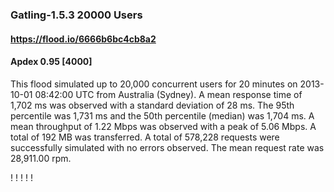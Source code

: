 
### Gatling-1.5.3 20000 Users
#### https://flood.io/6666b6bc4cb8a2
#### Apdex 0.95 [4000]
This flood simulated up to 20,000 concurrent users for 20 minutes on  2013-10-01 08:42:00 UTC from Australia (Sydney). A mean response time of 1,702 ms was observed with a standard deviation of 28 ms. The 95th percentile was 1,731 ms and the 50th percentile (median) was 1,704 ms. A mean throughput of 1.22 Mbps was observed with a peak of 5.06 Mbps. A total of 192 MB was transferred. A total of 578,228 requests were successfully simulated with no errors observed. The mean request rate was 28,911.00 rpm. 

\![](./gc/6666b6bc4cb8a2/tenured_size.jpg)
\![](./gc/6666b6bc4cb8a2/collection_pause_time.jpg)
\![](./gc/6666b6bc4cb8a2/cpu_real.jpg)
\![](./gc/6666b6bc4cb8a2/promoted_size.jpg)
\![](./gc/6666b6bc4cb8a2/young_size.jpg)

